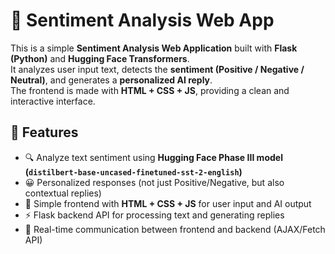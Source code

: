 # 🧠 Sentiment Analysis Web App

This is a simple **Sentiment Analysis Web Application** built with **Flask (Python)** and **Hugging Face Transformers**.  
It analyzes user input text, detects the **sentiment (Positive / Negative / Neutral)**, and generates a **personalized AI reply**.  
The frontend is made with **HTML + CSS + JS**, providing a clean and interactive interface.

## 🚀 Features
- 🔍 Analyze text sentiment using **Hugging Face Phase III model (`distilbert-base-uncased-finetuned-sst-2-english`)**
- 😀 Personalized responses (not just Positive/Negative, but also contextual replies)
- 🎨 Simple frontend with **HTML + CSS + JS** for user input and AI output
- ⚡ Flask backend API for processing text and generating replies
- 📡 Real-time communication between frontend and backend (AJAX/Fetch API)
